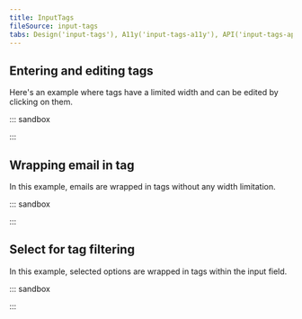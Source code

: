 ```yaml
---
title: InputTags
fileSource: input-tags
tabs: Design('input-tags'), A11y('input-tags-a11y'), API('input-tags-api'), Example('input-tags-code'), Changelog('input-tags-changelog')
---
```


## Entering and editing tags

Here's an example where tags have a limited width and can be edited by clicking on them.

::: sandbox

<script lang="tsx">
  export Demo from 'stories/components/input-tags/__stories__/docs-examples/entering_and_editing_tags.tsx';
</script>

:::

## Wrapping email in tag

In this example, emails are wrapped in tags without any width limitation.

::: sandbox

<script lang="tsx">
  export Demo from 'stories/components/input-tags/__stories__/docs-examples/wrapping_email_in_tag.tsx';
</script>

:::

## Select for tag filtering

In this example, selected options are wrapped in tags within the input field.

::: sandbox

<script lang="tsx">
  export Demo from 'stories/components/input-tags/__stories__/docs-examples/select_for_tag_filtering.tsx';
</script>

:::
